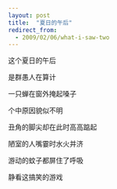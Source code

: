 ```yaml
---
layout: post
title:  "夏日的午后"
redirect_from:
  - 2009/02/06/what-i-saw-two
---
```


这个夏日的午后

是群愚人在算计

一只蝉在窗外掩起嗓子

个中原因貌似不明

丑角的脚尖却在此时高高踮起

陋室的人嘴霎时水火并济

游动的蚊子都屏住了呼吸

静看这搞笑的游戏
